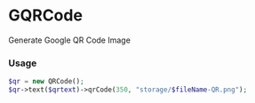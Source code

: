 # GQRCode
Generate Google QR Code Image

### Usage
```php
$qr = new QRCode();
$qr->text($qrtext)->qrCode(350, "storage/$fileName-QR.png");
```
